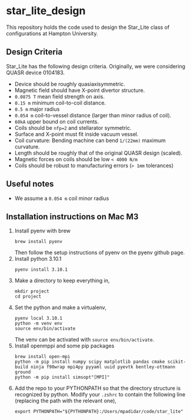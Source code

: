 # star_lite_design

This repository holds the code used to design the Star_Lite class of configurations at Hampton University.

## Design Criteria
Star_Lite has the following design criteria. Originally, we were considering QUASR device 0104183.

- Device should be roughly quasiaxisymmetric.
- Magnetic field should have X-point divertor structure.
- `0.0875 T` mean field strength on axis.
- `0.15 m` minimum coil-to-coil distance.
- `0.5 m` major radius
- `0.054 m` coil-to-vessel distance (larger than minor radius of coil).
- `60kA` upper bound on coil currents.
- Coils should be `nfp=2` and stellarator symmetric.
- Surface and X-point must fit inside vacuum vessel.
- Coil curvature: Bending machine can bend `1/(22mm)` maximum curvature.
- Length should be roughly that of the original QUASR design (scaled).
- Magnetic forces on coils should be low `< 4000 N/m`
- Coils should be robust to manufacturing errors (`> 1mm` tolerances)

## Useful notes
- We assume a `0.054 m` coil minor radius


## Installation instructions on Mac M3
1. Install pyenv with brew
    ```
    brew install pyenv
    ```
    Then follow the setup instructions of pyenv on the pyenv github page. 
2. Install python 3.10.1
    ```
    pyenv install 3.10.1
    ```
3. Make a directory to keep everything in,
    ```
    mkdir project
    cd project
    ```
4. Set the python and make a virtualenv,
    ```
    pyenv local 3.10.1
    python -m venv env
    source env/bin/activate
    ```
   The venv can be activated with `source env/bin/activate`.
5. Install openmppi and some pip packages
    ```
    brew install open-mpi
    python -m pip install numpy scipy matplotlib pandas cmake scikit-build ninja f90wrap mpi4py pyyaml uuid pyevtk bentley-ottmann ground
    python -m pip install simsopt"[MPI]"
    ```
7. Add the repo to your PYTHONPATH so that the directory structure is recognized by python. Modify your
    `.zshrc` to contain the following line (replacing the path with the relevant one),
    ```
    export PYTHONPATH="${PYTHONPATH}:/Users/mpadidar/code/star_lite"
    ```